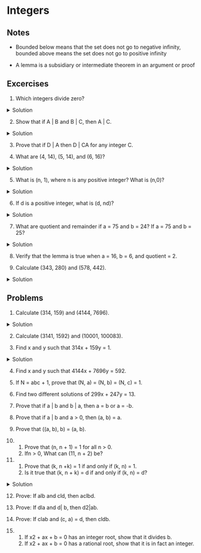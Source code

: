 # Integers

## Notes

- Bounded below means that the set does not go to negative infinity, bounded above means the set does not go to positive infinity

- A lemma is a subsidiary or intermediate theorem in an argument or proof

## Excercises

1. Which integers divide zero?
<details>
  <summary>Solution</summary>
  All of them
</details>

2. Show that if A | B and B | C, then A | C.

<details>
  <summary>Solution</summary>
  <pre>
As a sample of the sort of properties that division has, we prove:

  Lemma 1. If dla and dlb, then d|(a + b).

Proof. From the definition, we know that there are integers q and r such that
dq=aanddr=b.
Thus
a + b 2 (Kg + r),
so from the definition again, d| (a + b).
  </pre>
</details>

3. Prove that if D | A then D | CA for any integer C.

4. What are (4, 14), (5, 14), and (6, 16)?
<details>
  <summary>Solution</summary>
  2, 5, 2
</details>

5. What is (n, 1), where n is any positive integer? What is (n,0)?
<details>
  <summary>Solution</summary>
  1, n
</details>

6. If d is a positive integer, what is (d, nd)?
<details>
  <summary>Solution</summary>
  d
</details>

7. What are quotient and remainder if a = 75 and b = 24? If a = 75 and b = 25?
<details>
  <summary>Solution</summary>
  3, 3; 3, 0
</details>

8. Verify that the lemma is true when a = 16, b = 6, and quotient = 2.

9. Calculate (343, 280) and (578, 442).
<details>
  <summary>Solution</summary>
  7, 34
</details>

## Problems
1. Calculate (314, 159) and (4144, 7696).

<details>
  <summary>Solution</summary>
  1. 1 and 592.
</details>

2. Calculate (3141, 1592) and (10001, 100083).

3. Find x and y such that 314x + 159y = 1.

<details>
  <summary>Solution</summary>
  3. One solution is x = -40, y = 79.
</details>

4. Find x and y such that 4144x + 7696y = 592.

5. If N = abc + 1, prove that (N, a) = (N, b) = (N, c) = 1.

6. Find two different solutions of 299x + 247y = 13.

7. Prove that if a | b and b | a, then a = b or a = -b.

8. Prove that if a | b and a > 0, then (a, b) = a.

9. Prove that ((a, b), b) = (a, b).

10. 
    1. Prove that (n, n + 1) = 1 for all n > 0.
    2. Ifn > 0, What can (11, n + 2) be?

11.
    1. Prove that (k, n +k) = 1 if and only if (k, n) = 1.
    2. Is it true that (k, n + k) = d if and only if (k, n) = d?

<details>
  <summary>Solution</summary>
  11. (b) Yes.
</details>

12. Prove: If alb and cld, then aclbd.

13. Prove: If dla and d| b, then d2|ab.

14. Prove: If clab and (c, a) = d, then cldb.

15.
    1. If x2 + ax + b = 0 has an integer root, show that it divides b.
    2. If x2 + ax + b = 0 has a rational root, show that it is in fact an integer.
